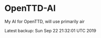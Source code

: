 # OpenTTD-AI
My AI for OpenTTD, will use primarily air

Latest backup: Sun Sep 22 21:32:01 UTC 2019
